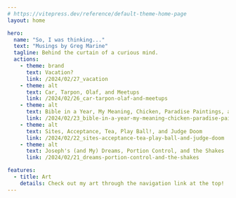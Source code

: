 ```yaml
---
# https://vitepress.dev/reference/default-theme-home-page
layout: home

hero:
  name: "So, I was thinking..."
  text: "Musings by Greg Marine"
  tagline: Behind the curtain of a curious mind.
  actions:
    - theme: brand
      text: Vacation?
      link: /2024/02/27_vacation
    - theme: alt
      text: Car, Tarpon, Olaf, and Meetups
      link: /2024/02/26_car-tarpon-olaf-and-meetups
    - theme: alt
      text: Bible in a Year, My Meaning, Chicken, Paradise Paintings, and a Great Day
      link: /2024/02/23_bible-in-a-year-my-meaning-chicken-paradise-paintings-and-a-great-day
    - theme: alt
      text: Sites, Acceptance, Tea, Play Ball!, and Judge Doom
      link: /2024/02/22_sites-acceptance-tea-play-ball-and-judge-doom
    - theme: alt
      text: Joseph's (and My) Dreams, Portion Control, and the Shakes
      link: /2024/02/21_dreams-portion-control-and-the-shakes

features:
  - title: Art
    details: Check out my art through the navigation link at the top!
---
```


